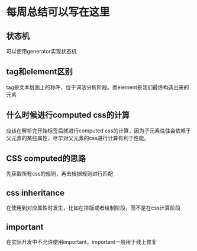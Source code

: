 # 每周总结可以写在这里

## 状态机

可以使用generator实现状态机

## tag和element区别

tag是文本层面上的称呼，位于词法分析阶段。而element是我们最终构造出来的元素

## 什么时候进行computed css的计算
应该在解析完开始标签后就进行computed css的计算，因为子元素往往会依赖于父元素的某些属性，尽早对父元素的css进行计算有利于性能。

## CSS computed的思路
先获取所有css的规则，再去根据规则进行匹配

## css inheritance

在使用到对应属性时发生，比如在排版或者绘制阶段，而不是在css计算阶段

## important
在实际开发中不允许使用important，important一般用于线上修复


